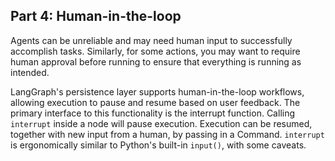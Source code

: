 ## Part 4: Human-in-the-loop

Agents can be unreliable and may need human input to successfully accomplish tasks. Similarly, for some actions, you may want to require human approval before running to ensure that everything is running as intended.

LangGraph's persistence layer supports human-in-the-loop workflows, allowing execution to pause and resume based on user feedback. The primary interface to this functionality is the interrupt function. Calling `interrupt` inside a node will pause execution. Execution can be resumed, together with new input from a human, by passing in a Command. `interrupt` is ergonomically similar to Python's built-in `input()`, with some caveats.
